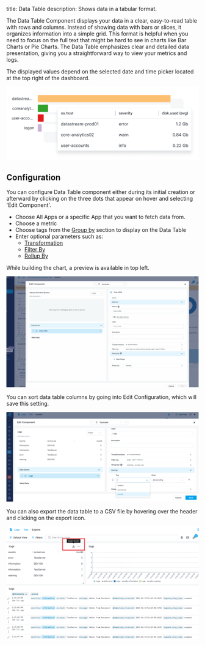 title: Data Table
description: Shows data in a tabular format.

The Data Table Component displays your data in a clear, easy-to-read table with rows and columns. Instead of showing data with bars or slices, it organizes information into a simple grid. This format is helpful when you need to focus on the full text that might be hard to see in charts like Bar Charts or Pie Charts. The Data Table emphasizes clear and detailed data presentation, giving you a straightforward way to view your metrics and logs.

The displayed values depend on the selected date and time picker located at the top right of the dashboard.

![Data Table](/docs/images/dashboards/datatable.png)

## Configuration

You can configure Data Table component either during its initial creation or afterward by clicking on the three dots that appear on hover and selecting 'Edit Component'.

- Choose All Apps or a specific App that you want to fetch data from.
- Choose a metric
- Choose tags from the [Group by](/docs/dashboards/chart-builder/#group-by) section to display on the Data Table
- Enter optional parameters such as:
  - [Transformation](/docs/dashboards/chart-builder/#transformation)
  - [Filter By](/docs/dashboards/chart-builder/#filter-by)
  - [Rollup By](/docs/dashboards/chart-builder/#rollup-by)
    
While building the chart, a preview is available in top left. 

![Data Table Configuration](/docs/images/dashboards/data-table-edit-configuration.gif)

You can sort data table columns by going into Edit Configuration, which will save this setting. 

![Data Table Sort](/docs/images/dashboards/data-table-edit-sort.png)

You can also export the data table to a CSV file by hovering over the header and clicking on the export icon.

![Data Table Sort](/docs/images/dashboards/data-table-export.png)
